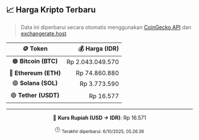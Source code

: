 

<!-- HARGA_KRIPTO -->
## 📈 Harga Kripto Terbaru

> Data ini diperbarui secara otomatis menggunakan [CoinGecko API](https://www.coingecko.com/) dan [exchangerate.host](https://exchangerate.host/)

<div align="center">

| 🪙 Token | 💰 Harga (IDR) |
|:------:|---------------:|
| 🟠 **Bitcoin (BTC)**   | Rp 2.043.049.570 |
| 🔵 **Ethereum (ETH)**  | Rp 74.860.880 |
| 🟣 **Solana (SOL)**    | Rp 3.773.590 |
| 🟢 **Tether (USDT)**   | Rp 16.577 |

---

💱 **Kurs Rupiah (USD → IDR)**: Rp 16.571

🕒 <sub>Terakhir diperbarui: 6/10/2025, 05.26.36</sub>

</div>
<!-- /HARGA_KRIPTO -->